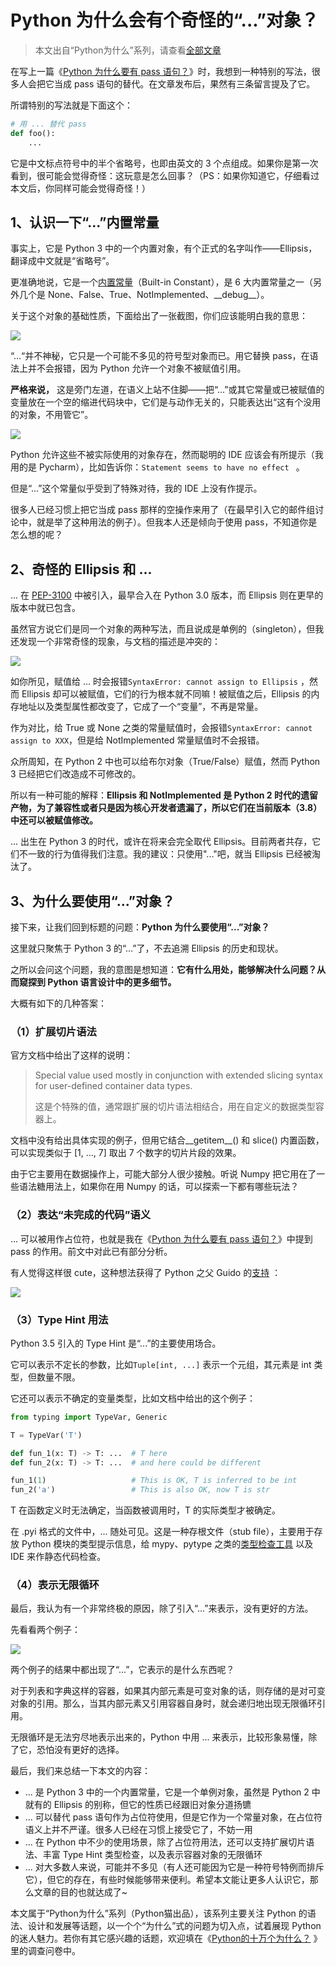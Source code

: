 # Python 为什么会有个奇怪的“...”对象？

> 本文出自“Python为什么”系列，请查看[全部文章](https://github.com/chinesehuazhou/python-whydo) 

在写上一篇《[Python 为什么要有 pass 语句？](https://mp.weixin.qq.com/s/GpBOO0MLsc6g_mNq85Zy0A)》时，我想到一种特别的写法，很多人会把它当成 pass 语句的替代。在文章发布后，果然有三条留言提及了它。

所谓特别的写法就是下面这个：

```python
# 用 ... 替代 pass
def foo():
	...
```

它是中文标点符号中的半个省略号，也即由英文的 3 个点组成。如果你是第一次看到，很可能会觉得奇怪：这玩意是怎么回事？（PS：如果你知道它，仔细看过本文后，你同样可能会觉得奇怪！）

## 1、认识一下“...”内置常量

事实上，它是 Python 3 中的一个内置对象，有个正式的名字叫作——Ellipsis，翻译成中文就是“省略号”。

更准确地说，它是一个[内置常量](https://docs.python.org/3/library/constants.html)（Built-in Constant），是 6 大内置常量之一（另外几个是 None、False、True、NotImplemented、\_\_debug\_\_）。

关于这个对象的基础性质，下面给出了一张截图，你们应该能明白我的意思：

![](http://ww1.sinaimg.cn/large/68b02e3bgy1gh889qm0mnj20n00klwf5.jpg)

“...“并不神秘，它只是一个可能不多见的符号型对象而已。用它替换 pass，在语法上并不会报错，因为 Python 允许一个对象不被赋值引用。

**严格来说，** 这是旁门左道，在语义上站不住脚——把“...”或其它常量或已被赋值的变量放在一个空的缩进代码块中，它们是与动作无关的，只能表达出“这有个没用的对象，不用管它”。

![](http://ww1.sinaimg.cn/large/68b02e3bgy1gh9ej0zr8yj20gt0fdjrl.jpg)

Python 允许这些不被实际使用的对象存在，然而聪明的 IDE 应该会有所提示（我用的是 Pycharm），比如告诉你：`Statement seems to have no effect ` 。

但是“...”这个常量似乎受到了特殊对待，我的 IDE 上没有作提示。

很多人已经习惯上把它当成 pass 那样的空操作来用了（在最早引入它的邮件组讨论中，就是举了这种用法的例子）。但我本人还是倾向于使用 pass，不知道你是怎么想的呢？

## 2、奇怪的 Ellipsis 和 ... 

... 在 [PEP-3100](https://www.python.org/dev/peps/pep-3100/) 中被引入，最早合入在 Python 3.0 版本，而 Ellipsis 则在更早的版本中就已包含。

虽然官方说它们是同一个对象的两种写法，而且说成是单例的（singleton），但我还发现一个非常奇怪的现象，与文档的描述是冲突的：

![](http://ww1.sinaimg.cn/large/68b02e3bgy1gh89fp92x2j20j40e0aad.jpg)

如你所见，赋值给 ... 时会报错`SyntaxError: cannot assign to Ellipsis` ，然而 Ellipsis 却可以被赋值，它们的行为根本就不同嘛！被赋值之后，Ellipsis 的内存地址以及类型属性都改变了，它成了一个“变量”，不再是常量。

作为对比，给 True 或 None 之类的常量赋值时，会报错`SyntaxError: cannot assign to XXX`，但是给 NotImplemented 常量赋值时不会报错。

众所周知，在 Python 2 中也可以给布尔对象（True/False）赋值，然而 Python 3 已经把它们改造成不可修改的。

所以有一种可能的解释：**Ellipsis 和 NotImplemented 是 Python 2 时代的遗留产物，为了兼容性或者只是因为核心开发者遗漏了，所以它们在当前版本（3.8）中还可以被赋值修改。** 

... 出生在 Python 3 的时代，或许在将来会完全取代 Ellipsis。目前两者共存，它们不一致的行为值得我们注意。我的建议：只使用"..."吧，就当 Ellipsis 已经被淘汰了。

## 3、为什么要使用“...”对象？

接下来，让我们回到标题的问题：**Python 为什么要使用“...”对象？** 

这里就只聚焦于 Python 3 的“...”了，不去追溯 Ellipsis 的历史和现状。

之所以会问这个问题，我的意图是想知道：**它有什么用处，能够解决什么问题？从而窥探到 Python 语言设计中的更多细节。**  

大概有如下的几种答案：

### （1）扩展切片语法

官方文档中给出了这样的说明：

> Special value used mostly in conjunction with extended slicing syntax for user-defined container data types.
>
> 这是个特殊的值，通常跟扩展的切片语法相结合，用在自定义的数据类型容器上。

文档中没有给出具体实现的例子，但用它结合\_\_getitem\_\_() 和 slice() 内置函数，可以实现类似于 [1, ..., 7] 取出 7 个数字的切片片段的效果。

由于它主要用在数据操作上，可能大部分人很少接触。听说 Numpy 把它用在了一些语法糖用法上，如果你在用 Numpy 的话，可以探索一下都有哪些玩法？

### （2）表达“未完成的代码”语义

... 可以被用作占位符，也就是我在《[Python 为什么要有 pass 语句？](https://mp.weixin.qq.com/s/GpBOO0MLsc6g_mNq85Zy0A)》中提到 pass 的作用。前文中对此已有部分分析。

有人觉得这样很 cute，这种想法获得了 Python 之父 Guido 的[支持](https://mail.python.org/pipermail/python-3000/2008-January/011793.html) ：

![](http://ww1.sinaimg.cn/large/68b02e3bly1ghb5rjgtc3j20lz0aydg8.jpg)

### （3）Type Hint 用法

Python 3.5 引入的 Type Hint 是“...”的主要使用场合。

它可以表示不定长的参数，比如`Tuple[int, ...]` 表示一个元组，其元素是 int 类型，但数量不限。

它还可以表示不确定的变量类型，比如文档中给出的这个例子：

```python
from typing import TypeVar, Generic

T = TypeVar('T')

def fun_1(x: T) -> T: ...  # T here
def fun_2(x: T) -> T: ...  # and here could be different

fun_1(1)                   # This is OK, T is inferred to be int
fun_2('a')                 # This is also OK, now T is str
```

T 在函数定义时无法确定，当函数被调用时，T 的实际类型才被确定。

在 .pyi 格式的文件中，... 随处可见。这是一种存根文件（stub file），主要用于存放 Python 模块的类型提示信息，给 mypy、pytype 之类的[类型检查工具](https://mp.weixin.qq.com/s/l8FyTp_oxdBEcg95fgWrDA) 以及 IDE 来作静态代码检查。

### （4）表示无限循环

最后，我认为有一个非常终极的原因，除了引入“...”来表示，没有更好的方法。

先看看两个例子：

![](http://ww1.sinaimg.cn/large/68b02e3bly1ghbg6ap2fbj20ie0az74g.jpg)

两个例子的结果中都出现了“...”，它表示的是什么东西呢？

对于列表和字典这样的容器，如果其内部元素是可变对象的话，则存储的是对可变对象的引用。那么，当其内部元素又引用容器自身时，就会递归地出现无限循环引用。

无限循环是无法穷尽地表示出来的，Python 中用 ... 来表示，比较形象易懂，除了它，恐怕没有更好的选择。

最后，我们来总结一下本文的内容：

- ... 是 Python 3 中的一个内置常量，它是一个单例对象，虽然是 Python 2 中就有的 Ellipsis 的别称，但它的性质已经跟旧对象分道扬镳
- ... 可以替代 pass 语句作为占位符使用，但是它作为一个常量对象，在占位符语义上并不严谨。很多人已经在习惯上接受它了，不妨一用
- ... 在 Python 中不少的使用场景，除了占位符用法，还可以支持扩展切片语法、丰富 Type Hint 类型检查，以及表示容器对象的无限循环
- ... 对大多数人来说，可能并不多见（有人还可能因为它是一种符号特例而排斥它），但它的存在，有些时候能够带来便利。希望本文能让更多人认识它，那么文章的目的也就达成了~

本文属于“Python为什么”系列（Python猫出品），该系列主要关注 Python 的语法、设计和发展等话题，以一个个“为什么”式的问题为切入点，试着展现 Python 的迷人魅力。若你有其它感兴趣的话题，欢迎填在《[Python的十万个为什么？](https://mp.weixin.qq.com/s/jobdpO7BWWON0ruLNpn31Q) 》里的调查问卷中。
